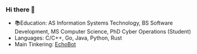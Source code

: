 ### Hi there 👋

<!--
**Xenios91/Xenios91** is a ✨ _special_ ✨ repository because its `README.md` (this file) appears on your GitHub profile.

Here are some ideas to get you started:

- 🔭 I’m currently working on ...
- 🌱 I’m currently learning ...
- 👯 I’m looking to collaborate on ...
- 🤔 I’m looking for help with ...
- 💬 Ask me about ...
- 📫 How to reach me: ...
- 😄 Pronouns: ...
- ⚡ Fun fact: ...
-->

- 📚Education: AS Information Systems Technology, BS Software Development, MS Computer Science, PhD Cyber Operations (Student)
- Languages: C/C++, Go, Java, Python, Rust
- Main Tinkering: [EchoBot]("https://github.com/Xenios91/EchoBot")

